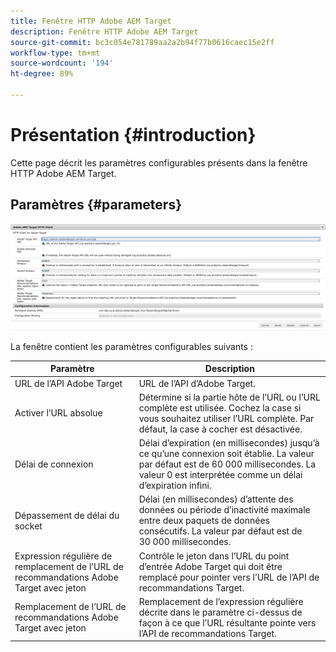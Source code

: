 ```yaml
---
title: Fenêtre HTTP Adobe AEM Target
description: Fenêtre HTTP Adobe AEM Target
source-git-commit: bc3c054e781789aa2a2b94f77b0616caec15e2ff
workflow-type: tm+mt
source-wordcount: '194'
ht-degree: 89%

---
```



# Présentation {#introduction}

Cette page décrit les paramètres configurables présents dans la fenêtre HTTP Adobe AEM Target.

## Paramètres {#parameters}

![Fenêtre HTTP Target](assets/httpwindow.png "Fenêtre HTTP Target")

La fenêtre contient les paramètres configurables suivants :

| Paramètre | Description |
|---|---|
| URL de l’API Adobe Target | URL de l’API d’Adobe Target. |
| Activer l’URL absolue | Détermine si la partie hôte de l’URL ou l’URL complète est utilisée. Cochez la case si vous souhaitez utiliser l’URL complète. Par défaut, la case à cocher est désactivée. |
| Délai de connexion | Délai d’expiration (en millisecondes) jusqu’à ce qu’une connexion soit établie. La valeur par défaut est de 60 000 millisecondes. La valeur 0 est interprétée comme un délai d’expiration infini. |
| Dépassement de délai du socket | Délai (en millisecondes) d’attente des données ou période d’inactivité maximale entre deux paquets de données consécutifs. La valeur par défaut est de 30 000 millisecondes. |
| Expression régulière de remplacement de l’URL de recommandations Adobe Target avec jeton | Contrôle le jeton dans l’URL du point d’entrée Adobe Target qui doit être remplacé pour pointer vers l’URL de l’API de recommandations Target. |
| Remplacement de l’URL de recommandations Adobe Target avec jeton | Remplacement de l’expression régulière décrite dans le paramètre ci-dessus de façon à ce que l’URL résultante pointe vers l’API de recommandations Target. |
